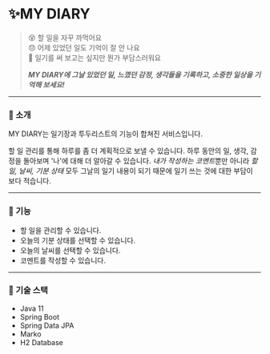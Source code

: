# ✨MY DIARY
>😵 할 일을 자꾸 까먹어요  
>😞 어제 있었던 일도 기억이 잘 안 나요  
>🥱 일기를 써 보고는 싶지만 뭔가 부담스러워요
>
>**_MY DIARY에 그날 있었던 일, 느꼈던 감정, 생각들을 기록하고, 소중한 일상을 기억해 보세요!_**
  
***

### 🔎 소개

MY DIARY는 일기장과 투두리스트의 기능이 합쳐진 서비스입니다.   

할 일 관리를 통해 하루를 좀 더 계획적으로 보낼 수 있습니다.
하루 동안의 일, 생각, 감정을 돌아보며 '나'에 대해 더 알아갈 수 있습니다.
*내가 작성하는 코멘트*뿐만 아니라 *할 일, 날씨, 기분 상태* 모두 그날의 일기 내용이 되기 때문에 일기 쓰는 것에 대한 부담이 보다 적습니다.

-----
### 🔎 기능
* 할 일을 관리할 수 있습니다.
* 오늘의 기분 상태를 선택할 수 있습니다.
* 오늘의 날씨를 선택할 수 있습니다.
* 코멘트를 작성할 수 있습니다.

-----
### 🔎 기술 스택
- Java 11
- Spring Boot
- Spring Data JPA
- Marko
- H2 Database
